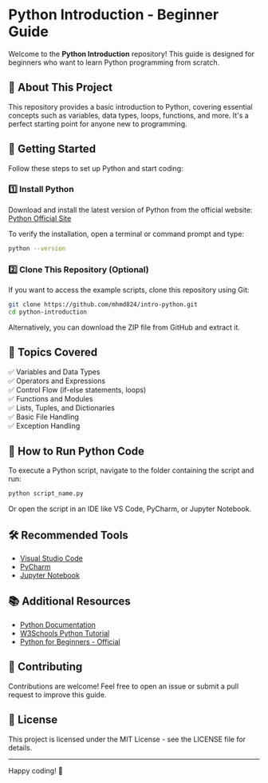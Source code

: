 # Python Introduction - Beginner Guide

Welcome to the **Python Introduction** repository! This guide is designed for beginners who want to learn Python programming from scratch.

## 📌 About This Project
This repository provides a basic introduction to Python, covering essential concepts such as variables, data types, loops, functions, and more. It's a perfect starting point for anyone new to programming.

## 🚀 Getting Started
Follow these steps to set up Python and start coding:

### 1️⃣ Install Python
Download and install the latest version of Python from the official website:
[Python Official Site](https://www.python.org/downloads/)

To verify the installation, open a terminal or command prompt and type:
```bash
python --version
```

### 2️⃣ Clone This Repository (Optional)
If you want to access the example scripts, clone this repository using Git:
```bash
git clone https://github.com/mhmd824/intro-python.git
cd python-introduction
```

Alternatively, you can download the ZIP file from GitHub and extract it.

## 📖 Topics Covered
✅ Variables and Data Types  
✅ Operators and Expressions  
✅ Control Flow (if-else statements, loops)  
✅ Functions and Modules  
✅ Lists, Tuples, and Dictionaries  
✅ Basic File Handling  
✅ Exception Handling  

## 📌 How to Run Python Code
To execute a Python script, navigate to the folder containing the script and run:
```bash
python script_name.py
```
Or open the script in an IDE like VS Code, PyCharm, or Jupyter Notebook.

## 🛠 Recommended Tools
- [Visual Studio Code](https://code.visualstudio.com/)
- [PyCharm](https://www.jetbrains.com/pycharm/)
- [Jupyter Notebook](https://jupyter.org/)

## 📚 Additional Resources
- [Python Documentation](https://docs.python.org/3/)
- [W3Schools Python Tutorial](https://www.w3schools.com/python/)
- [Python for Beginners - Official](https://www.python.org/about/gettingstarted/)

## 🤝 Contributing
Contributions are welcome! Feel free to open an issue or submit a pull request to improve this guide.

## 📜 License
This project is licensed under the MIT License - see the LICENSE file for details.

---
Happy coding! 🎉

